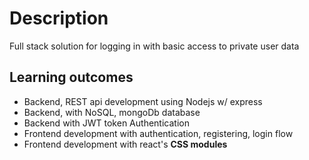 # Description
Full stack solution for logging in with basic access to private user data

## Learning outcomes 
* Backend, REST api development using Nodejs w/ express
* Backend, with NoSQL, mongoDb database
* Backend with JWT token Authentication
* Frontend development with authentication, registering, login flow
* Frontend development with react's **CSS modules**
